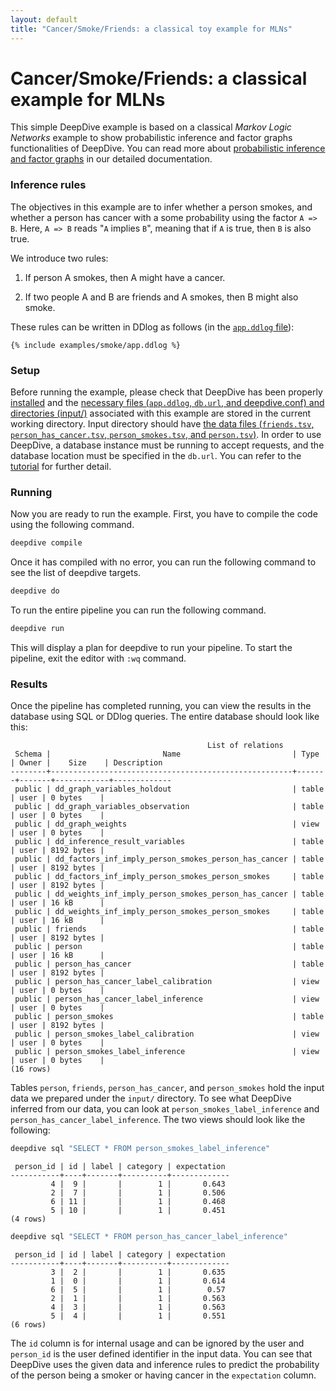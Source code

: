 ```yaml
---
layout: default
title: "Cancer/Smoke/Friends: a classical toy example for MLNs"
---
```


# Cancer/Smoke/Friends: a classical example for MLNs

This simple DeepDive example is based on a classical *Markov Logic Networks* example to show probabilistic inference and factor graphs functionalities of DeepDive.
You can read more about [probabilistic inference and factor graphs](inference.md) in our detailed documentation.

### Inference rules

The objectives in this example are to infer whether a person smokes, and whether a person has cancer with a some probability using the factor `A => B`.
Here, `A => B` reads "`A` implies `B`", meaning that if `A` is true, then `B` is also true.

We introduce two rules:

1. If person A smokes, then A might have a cancer.

2. If two people A and B are friends and A smokes, then B might also smoke.

These rules can be written in DDlog as follows (in the [`app.ddlog` file](../examples/smoke/app.ddlog)):

```ddlog
{% include examples/smoke/app.ddlog %}
```


### Setup

Before running the example, please check that DeepDive has been properly [installed](installation.md) and the [necessary files (`app.ddlog`, `db.url`, and deepdive.conf) and directories (input/)](deepdiveapp.md) associated with this example are stored in the current working directory.
Input directory should have [the data files (`friends.tsv`, `person_has_cancer.tsv`, `person_smokes.tsv`, and `person.tsv`)](../examples/smoke/input/).
In order to use DeepDive, a database instance must be running to accept requests, and the database location must be specified in the `db.url`.
You can refer to the [tutorial](example-spouse.md) for further detail.



### Running

Now you are ready to run the example. First, you have to compile the code using the following command.

```bash
deepdive compile
```

Once it has compiled with no error, you can run the following command to see the list of deepdive targets.

```bash
deepdive do
```

To run the entire pipeline you can run the following command.

```bash
deepdive run
```

This will display a plan for deepdive to run your pipeline.
To start the pipeline, exit the editor with `:wq` command.



### Results

Once the pipeline has completed running, you can view the results in the database using SQL or DDlog queries.
The entire database should look like this:

```
                                            List of relations
 Schema |                         Name                         | Type  | Owner |    Size    | Description
--------+------------------------------------------------------+-------+-------+------------+-------------
 public | dd_graph_variables_holdout                           | table | user | 0 bytes    |
 public | dd_graph_variables_observation                       | table | user | 0 bytes    |
 public | dd_graph_weights                                     | view  | user | 0 bytes    |
 public | dd_inference_result_variables                        | table | user | 8192 bytes |
 public | dd_factors_inf_imply_person_smokes_person_has_cancer | table | user | 8192 bytes |
 public | dd_factors_inf_imply_person_smokes_person_smokes     | table | user | 8192 bytes |
 public | dd_weights_inf_imply_person_smokes_person_has_cancer | table | user | 16 kB      |
 public | dd_weights_inf_imply_person_smokes_person_smokes     | table | user | 16 kB      |
 public | friends                                              | table | user | 8192 bytes |
 public | person                                               | table | user | 16 kB      |
 public | person_has_cancer                                    | table | user | 8192 bytes |
 public | person_has_cancer_label_calibration                  | view  | user | 0 bytes    |
 public | person_has_cancer_label_inference                    | view  | user | 0 bytes    |
 public | person_smokes                                        | table | user | 8192 bytes |
 public | person_smokes_label_calibration                      | view  | user | 0 bytes    |
 public | person_smokes_label_inference                        | view  | user | 0 bytes    |
(16 rows)
```

Tables `person`, `friends`, `person_has_cancer`, and `person_smokes` hold the input data we prepared under the `input/` directory.
To see what DeepDive inferred from our data, you can look at `person_smokes_label_inference` and `person_has_cancer_label_inference`.
The two views should look like the following:

```bash
deepdive sql "SELECT * FROM person_smokes_label_inference"
```

```
 person_id | id | label | category | expectation
-----------+----+-------+----------+-------------
         4 |  9 |       |        1 |       0.643
         2 |  7 |       |        1 |       0.506
         6 | 11 |       |        1 |       0.468
         5 | 10 |       |        1 |       0.451
(4 rows)

```

```bash
deepdive sql "SELECT * FROM person_has_cancer_label_inference"
```

```
 person_id | id | label | category | expectation
-----------+----+-------+----------+-------------
         3 |  2 |       |        1 |       0.635
         1 |  0 |       |        1 |       0.614
         6 |  5 |       |        1 |        0.57
         2 |  1 |       |        1 |       0.563
         4 |  3 |       |        1 |       0.563
         5 |  4 |       |        1 |       0.551
(6 rows)

```

The `id` column is for internal usage and can be ignored by the user and `person_id` is the user defined identifier in the input data.
You can see that DeepDive uses the given data and inference rules to predict the probability of the person being a smoker or having cancer in the `expectation` column.
